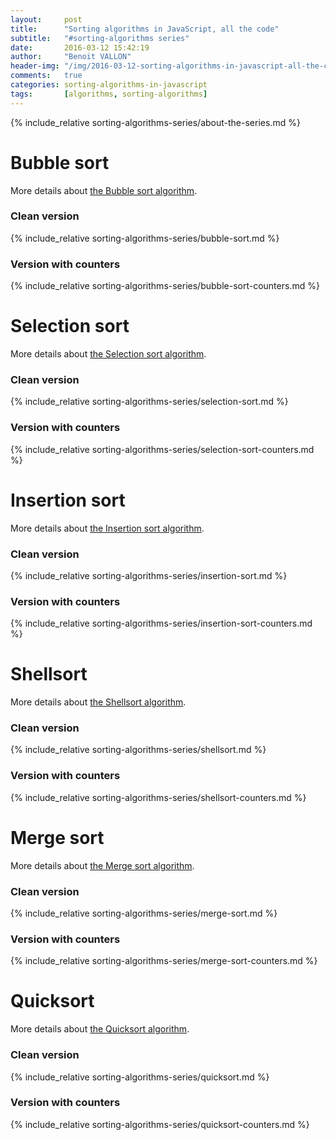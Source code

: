 ```yaml
---
layout:     post
title:      "Sorting algorithms in JavaScript, all the code"
subtitle:   "#sorting-algorithms series"
date:       2016-03-12 15:42:19
author:     "Benoit VALLON"
header-img: "/img/2016-03-12-sorting-algorithms-in-javascript-all-the-code/post-sorting-algorithms-in-javascript-all-the-code.jpg"
comments:   true
categories: sorting-algorithms-in-javascript
tags:       [algorithms, sorting-algorithms]
---
```


{% include_relative sorting-algorithms-series/about-the-series.md %}

# Bubble sort

More details about [the Bubble sort algorithm](/sorting-algorithms-in-javascript/the-bubble-sort-algorithm).

### Clean version

{% include_relative sorting-algorithms-series/bubble-sort.md %}

### Version with counters

{% include_relative sorting-algorithms-series/bubble-sort-counters.md %}

# Selection sort

More details about [the Selection sort algorithm](/sorting-algorithms-in-javascript/the-selection-sort-algorithm).

### Clean version

{% include_relative sorting-algorithms-series/selection-sort.md %}

### Version with counters

{% include_relative sorting-algorithms-series/selection-sort-counters.md %}

# Insertion sort

More details about [the Insertion sort algorithm](/sorting-algorithms-in-javascript/the-insertion-sort-algorithm).

### Clean version

{% include_relative sorting-algorithms-series/insertion-sort.md %}

### Version with counters

{% include_relative sorting-algorithms-series/insertion-sort-counters.md %}

# Shellsort

More details about [the Shellsort algorithm](/sorting-algorithms-in-javascript/the-shellsort-algorithm).

### Clean version

{% include_relative sorting-algorithms-series/shellsort.md %}

### Version with counters

{% include_relative sorting-algorithms-series/shellsort-counters.md %}

# Merge sort

More details about [the Merge sort algorithm](/sorting-algorithms-in-javascript/the-merge-sort-algorithm).

### Clean version

{% include_relative sorting-algorithms-series/merge-sort.md %}

### Version with counters

{% include_relative sorting-algorithms-series/merge-sort-counters.md %}

# Quicksort

More details about [the Quicksort algorithm](/sorting-algorithms-in-javascript/the-quicksort-algorithm).

### Clean version

{% include_relative sorting-algorithms-series/quicksort.md %}

### Version with counters

{% include_relative sorting-algorithms-series/quicksort-counters.md %}
